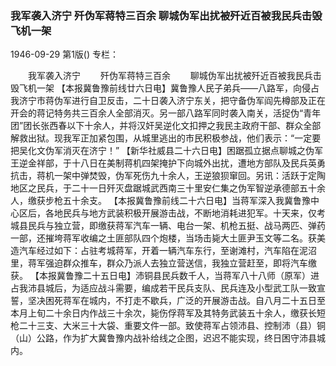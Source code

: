 ### 我军袭入济宁  歼伪军蒋特三百余  聊城伪军出扰被歼近百被我民兵击毁飞机一架

1946-09-29
第1版()
专栏：

　　我军袭入济宁
　　歼伪军蒋特三百余
　　聊城伪军出扰被歼近百被我民兵击毁飞机一架
    【本报冀鲁豫前线廿六日电】冀鲁豫人民子弟兵——八路军，向侵占我济宁市蒋伪军进行自卫反击，二十日袭入济宁东关，把守备伪军阎先樽部及正在开会的蒋记特务共三百余人全部消灭。另一部八路军同时袭入南关，活捉伪“青年团”团长张西春以下十余人，并将汉奸吴逆化文扣押之我民主政府干部、群众全部解救出狱。现我军正加紧包围，从城里逃出的市民积极参战，他们表示：“一定要把吴化文伪军消灭在济宁！”
    【新华社威县二十六日电】困踞孤立据点聊城之伪军王逆金祥部，于十八日在美制蒋机四架掩护下向城外出扰，遭地方部队及民兵英勇抗击，蒋机一架中弹焚毁，伪军死伤九十余人，王逆狼狈窜回。另讯：活跃于定陶地区之民兵，于二十一日歼灭盘踞城武西南三十里安仁集之伪军智逆承德部五十余人，缴获步枪五十余支。
    【本报冀鲁豫前线二十六日电】当蒋军深入我冀鲁豫中心区后，各地民兵与地方武装积极开展游击战，不断地消耗进犯军。十天来，仅考城县民兵与独立营，即缴获蒋军汽车一辆、电台一架、机枪五挺、战马两匹、弹药一部，还摧垮蒋军收编之土匪部队四个炮楼，当场击毙大土匪尹玉文等二名。获美造汽车经过如下：占驻考城蒋军，开着一辆汽车东行，至谢滩村，汽车陷在泥沼里，蒋军强迫群众推车，群众乃派人去独立营送信，我独立营赶至，即将汽车缴获。
    【本报冀鲁豫二十五日电】沛铜县民兵数千人，当蒋军八十八师（原军）进占我沛县城后，为适应战斗需要，编成若干民兵支队、民兵连及小型武工队一致宣誓，坚决困死蒋军在城内，不打走不歇兵，广泛的开展游击战。自八月二十五日至本月上旬二十余日内作战三十余次，毙伤俘蒋军及其特务武装五十余人，缴获长短枪二十三支、大米三十大袋、重要文件一部。致使蒋军占领沛县、控制沛（县）铜（山）公路，作为扩大冀鲁豫内战补给线之企图，迟迟不能实现，终日困守沛县城内。
